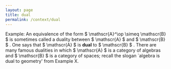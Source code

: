 ```yaml
---
layout: page
title: dual
permalink: /context/dual
---
```

Example: An equivalence of the form $ \mathscr{A}^\op \simeq \mathscr{B} $ is sometimes called a duality between $ \mathscr{A} $ and $ \mathscr{B} $ . One says that $ \mathscr{A} $ is **dual** to $ \mathscr{B} $ . There are many famous dualities in which $ \mathscr{A} $ is a category of algebras and $ \mathscr{B} $ is a category of spaces; recall the slogan `algebra is dual to geometry' from Example X.
